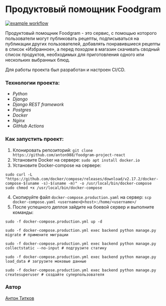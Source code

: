 # Продуктовый помощник Foodgram

[![example workflow](https://github.com/anton988/foodgram-project-react/actions/workflows/main.yml/badge.svg)](https://github.com/anton988/foodgram-project-react/actions/workflows/main.yml)

Продуктовый помощник Foodgram - это сервис, с помощью которого пользователи могут публиковать рецепты, подписываться на публикации других пользователей, добавлять понравившиеся рецепты в список «Избранное», а перед походом в магазин скачивать сводный список продуктов, необходимых для приготовления одного или нескольких выбранных блюд. 

Для работы проекта был разработан и настроен CI/CD.

### Технологии проекта:
- *Python*
- *Django*
- *Django REST framework*
- *Postgres*
- *Docker*
- *Nginx*
- *GitHub Actions*

### Как запустить проект:
1. Клонировать репозиторий:
`git clone https://github.com/anton988/foodgram-project-react`
2. Установите Docker на сервере:
`sudo apt install docker.io`
3. Установите Docker-compose на сервере:
```
sudo curl -L "https://github.com/docker/compose/releases/download/v2.17.2/docker-compose-$(uname -s)-$(uname -m)" -o /usr/local/bin/docker-compose
sudo chmod +x /usr/local/bin/docker-compose
```
4. Скопируйте файл `docker-compose.production.yaml` на сервер:
`scp docker-compose.yaml <username>@<host>:/home/<username>/`
5. После успешного деплоя зайдите на боевой сервер и выполните команды:
```
sudo -f docker-compose.production.yml up -d
```
```
sudo -f docker-compose.production.yml exec backend python manage.py migrate # примените миграции
```
```
sudo -f docker-compose.production.yml exec backend python manage.py collectstatic --no-input # подгрузите статику
```
```
sudo -f docker-compose.production.yml exec backend python manage.py load_data # загрузите моковые данные
```
```
sudo -f docker-compose.production.yml exec backend python manage.py createsuperuser # создайте суперпользователя
```
### Автор
[Антон Титков](https://github.com/anton988)